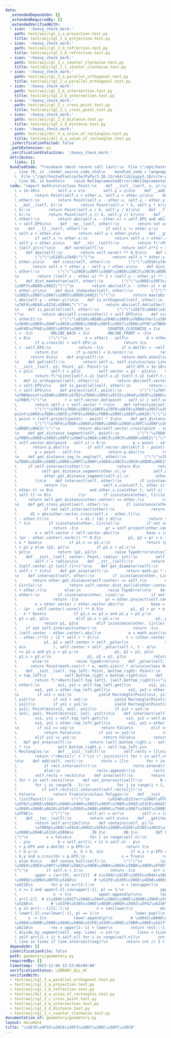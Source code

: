 ```yaml
---
data:
  _extendedDependsOn: []
  _extendedRequiredBy: []
  _extendedVerifiedWith:
  - icon: ':heavy_check_mark:'
    path: test/aoj/cgl_1_a_projection.test.py
    title: test/aoj/cgl_1_a_projection.test.py
  - icon: ':heavy_check_mark:'
    path: test/aoj/cgl_1_b_refrection.test.py
    title: test/aoj/cgl_1_b_refrection.test.py
  - icon: ':heavy_check_mark:'
    path: test/aoj/cgl_1_c_counter_clockwise.test.py
    title: test/aoj/cgl_1_c_counter_clockwise.test.py
  - icon: ':heavy_check_mark:'
    path: test/aoj/cgl_2_a_parallel_orthogonal.test.py
    title: test/aoj/cgl_2_a_parallel_orthogonal.test.py
  - icon: ':heavy_check_mark:'
    path: test/aoj/cgl_2_b_intersection.test.py
    title: test/aoj/cgl_2_b_intersection.test.py
  - icon: ':heavy_check_mark:'
    path: test/aoj/cgl_2_c_cross_point.test.py
    title: test/aoj/cgl_2_c_cross_point.test.py
  - icon: ':heavy_check_mark:'
    path: test/aoj/cgl_2_d_distance.test.py
    title: test/aoj/cgl_2_d_distance.test.py
  - icon: ':heavy_check_mark:'
    path: test/aoj/dsl_4_a_union_of_rectangles.test.py
    title: test/aoj/dsl_4_a_union_of_rectangles.test.py
  _isVerificationFailed: false
  _pathExtension: py
  _verificationStatusIcon: ':heavy_check_mark:'
  attributes:
    links: []
  bundledCode: "Traceback (most recent call last):\n  File \"/opt/hostedtoolcache/PyPy/3.10.13/x64/lib/pypy3.10/site-packages/onlinejudge_verify/documentation/build.py\"\
    , line 76, in _render_source_code_stat\n    bundled_code = language.bundle(\n\
    \  File \"/opt/hostedtoolcache/PyPy/3.10.13/x64/lib/pypy3.10/site-packages/onlinejudge_verify/languages/python.py\"\
    , line 96, in bundle\n    raise NotImplementedError\nNotImplementedError\n"
  code: "import math\n\n\nclass Point:\n    def __init__(self, x, y):\n        self.EPS\
    \ = 1e-10\n        self.x = x\n        self.y = y\n\n    def __add__(self, other):\n\
    \        return Point(self.x + other.x, self.y + other.y)\n\n    def __sub__(self,\
    \ other):\n        return Point(self.x - other.x, self.y - other.y)\n\n    def\
    \ __mul__(self, k):\n        return Point(self.x * k, self.y * k)\n\n    def __truediv__(self,\
    \ k):\n        return Point(self.x / k, self.y / k)\n\n    def __floordiv__(self,\
    \ k):\n        return Point(self.x // k, self.y // k)\n\n    def __eq__(self,\
    \ other):\n        return abs(self.x - other.x) < self.EPS and abs(self.y - other.y)\
    \ < self.EPS\n\n    def __ne__(self, other):\n        return not self.__eq__(other)\n\
    \n    def __lt__(self, other):\n        if self.x != other.x:\n            return\
    \ self.x < other.x\n        return self.y < other.y\n\n    def __gt__(self, other):\n\
    \        if self.x != other.x:\n            return self.x > other.x\n        return\
    \ self.y > other.y\n\n    def __str__(self):\n        return f\"<Point({self.x}\
    \ {self.y})>\"\n\n    def norm(self):\n        return self.x**2 + self.y**2\n\n\
    \    def abs(self):\n        return self.norm() ** 0.5\n\n    def dot(self, other):\n\
    \        \"\"\"\u5185\u7A4D\"\"\"\n        return self.x * other.x + self.y *\
    \ other.y\n\n    def cross(self, other):\n        \"\"\"\u5916\u7A4D\"\"\"\n \
    \       return self.x * other.y - self.y * other.x\n\n    def dist_euclid(self,\
    \ other):\n        \"\"\"\u30E6\u30FC\u30AF\u30EA\u30C3\u30C9\u8DDD\u96E2\"\"\"\
    \n        return ((self.x - other.x) ** 2 + (self.y - other.y) ** 2) ** 0.5\n\n\
    \    def dist_manhattan(self, other):\n        \"\"\"\u30DE\u30F3\u30CF\u30C3\u30BF\
    \u30F3\u8DDD\u96E2\"\"\"\n        return abs(self.x - other.x) + abs(self.y -\
    \ other.y)\n\n    def dist_chebyshev(self, other):\n        \"\"\"\u30C1\u30A7\
    \u30D3\u30B7\u30A7\u30D5\u8DDD\u96E2\"\"\"\n        return max(abs(self.x - other.x),\
    \ abs(self.y - other.y))\n\n    def is_orthogonal(self, other):\n        \"\"\"\
    \u76F4\u4EA4\u5224\u5B9A\"\"\"\n        return abs(self.dot(other)) < self.EPS\n\
    \n    def is_parallel(self, other):\n        \"\"\"\u5E73\u884C\u5224\u5B9A\"\"\
    \"\n        return abs(self.cross(other)) < self.EPS\n\n    def ccw(self, other1,\
    \ other2):\n        \"\"\"\u81EA\u8EAB\u304B\u3089\u70B9other1\u306B\u5411\u304B\
    \u3046\u30D9\u30AF\u30C8\u30EB\u306B\u5BFE\u3057\u3066\uFF0C\u70B9other2\u306E\
    \u4F4D\u7F6E\u3092\u8FD4\u3059.\n        COUNTER_CLOCKWISE = 1\n        CLOCKWISE\
    \ = -1\n        ONLINE_BACK = 2\n        ONLINE_FRONT = -2\n        ON_SEGMENT\
    \ = 0\n        \"\"\"\n        a = other1 - self\n        b = other2 - self\n\
    \        if a.cross(b) > self.EPS:\n            return 1\n        if a.cross(b)\
    \ < -self.EPS:\n            return -1\n        if a.dot(b) < -self.EPS:\n    \
    \        return 2\n        if a.norm() < b.norm():\n            return -2\n  \
    \      return 0\n\n    def arg(self):\n        return math.atan2(self.y, self.x)\n\
    \n    def get(self):\n        return self.x, self.y\n\n\nclass Line:\n    def\
    \ __init__(self, p1: Point, p2: Point):\n        self.EPS = 1e-10\n        self.s\
    \ = p1\n        self.t = p2\n        self.vector = p2 - p1\n\n    def __str__(self):\n\
    \        return f\"<Line({self.s.x} {self.s.y} {self.t.x} {self.t.y})>\"\n\n \
    \   def is_orthogonal(self, other):\n        return abs(self.vector.dot(other.vector))\
    \ < self.EPS\n\n    def is_parallel(self, other):\n        return abs(self.vector.cross(other.vector))\
    \ < self.EPS\n\n    def project(self, point):\n        \"\"\"\u76F4\u7DDA\u306B\
    \u70B9point\u304B\u3089\u5782\u7DDA\u3092\u5F15\u3044\u305F\u3068\u304D\u306E\u4EA4\
    \u70B9\"\"\"\n        r = self.vector.dot(point - self.s) / self.vector.norm()\n\
    \        return self.s + self.vector * r\n\n    def refrection(self, point):\n\
    \        \"\"\"\u76F4\u7DDA\u3092\u5BFE\u79F0\u8EF8\u3068\u3057\u3066\uFF0C\u70B9\
    point\u3068\u7DDA\u5BFE\u79F0\u306A\u70B9\u306E\u5EA7\u6A19\"\"\"\n        return\
    \ point + (self.project(point) - point) * 2\n\n    def get_distance(self, point):\n\
    \        \"\"\"\u76F4\u7DDA\u3068\u70B9\u306E\u30E6\u30FC\u30AF\u30EA\u30C3\u30C9\
    \u8DDD\u96E2\"\"\"\n        return abs(self.vector.cross(point - self.s) / self.vector.abs())\n\
    \n    def get_distance_segment(self, point):\n        \"\"\"\u7DDA\u5206\u3068\
    \u70B9\u306E\u30E6\u30FC\u30AF\u30EA\u30C3\u30C9\u8DDD\u96E2\"\"\"\n        if\
    \ self.vector.dot(point - self.s) < 0:\n            p = point - self.s\n     \
    \       return p.abs()\n        if self.vector.dot(self.t - point) < 0:\n    \
    \        p = point - self.t\n            return p.abs()\n        return self.get_distance(point)\n\
    \n    def get_distance_seg_to_seg(self, other):\n        \"\"\"\u7DDA\u5206\u3068\
    \u7DDA\u5206\u306E\u30E6\u30FC\u30AF\u30EA\u30C3\u30C9\u8DDD\u96E2\"\"\"\n   \
    \     if self.intersect(other):\n            return 0\n        return min(\n \
    \           self.get_distance_segment(other.s),\n            self.get_distance_segment(other.t),\n\
    \            other.get_distance_segment(self.s),\n            other.get_distance_segment(self.t),\n\
    \        )\n\n    def intersect(self, other):\n        if isinstance(other, Line):\n\
    \            return (\n                self.s.ccw(self.t, other.s) * self.s.ccw(self.t,\
    \ other.t) <= 0\n                and other.s.ccw(other.t, self.s) * other.s.ccw(other.t,\
    \ self.t) <= 0\n            )\n        if isinstance(other, Circle):\n       \
    \     return self.get_distance(other.center) <= other.r\n        raise TypeError\n\
    \n    def get_cross_point(self, other):\n        if isinstance(other, Line):\n\
    \            if not self.intersect(other):\n                return -1\n      \
    \      d1 = abs(other.vector.cross(self.s - other.t))\n            d2 = abs(other.vector.cross(self.t\
    \ - other.t))\n            t = d1 / (d1 + d2)\n            return self.s + (self.vector)\
    \ * t\n        if isinstance(other, Circle):\n            if not self.intersect(other):\n\
    \                return -1\n            pr = self.project(other.center)\n    \
    \        e = self.vector / self.vector.abs()\n            base = (other.r**2 -\
    \ (pr - other.center).norm()) ** 0.5\n            p1, p2 = pr + e * base, pr -\
    \ e * base\n            if p1.x == p2.x:\n                return (p1, p2) if p1.y\
    \ < p2.y else (p2, p1)\n            if p1.x < p2.x:\n                return (p1,\
    \ p2)\n            return (p2, p1)\n        raise TypeError\n\n\nclass Circle:\n\
    \    def __init__(self, center: Point, radius: int):\n        self.center = center\n\
    \        self.r = radius\n\n    def __str__(self):\n        return f\"<Circle({self.center.x}\
    \ {self.center.y} {self.r})>\"\n\n    def get_diameter(self):\n        return\
    \ self.r * 2\n\n    def get_area(self):\n        return math.pi * self.r * self.r\n\
    \n    def intersect(self, other):\n        if isinstance(other, Line):\n     \
    \       return other.get_distance(self.center) <= self.r\n        elif isinstance(other,\
    \ Circle):\n            return self.center.dist_euclid(other.center) <= (self.r\
    \ + other.r)\n        else:\n            raise TypeError\n\n    def get_cross_point(self,\
    \ other):\n        if isinstance(other, Line):\n            if not other.intersect(self):\n\
    \                return -1\n            pr = other.project(self.center)\n    \
    \        e = other.vector / other.vector.abs()\n            base = (self.r**2\
    \ - (pr - self.center).norm()) ** 0.5\n            p1, p2 = pr + e * base, pr\
    \ - e * base\n            if p1.x == p2.x and p1.y > p2.y:\n                p1,\
    \ p2 = p2, p1\n            elif p1.x > p2.x:\n                p1, p2 = p2, p1\n\
    \            return p1, p2\n        elif isinstance(other, Circle):\n        \
    \    if not self.intersect(other):\n                return -1\n            d =\
    \ (self.center - other.center).abs()\n            a = math.acos((self.r**2 + d**2\
    \ - other.r**2) / (2 * self.r * d))\n            t = (other.center - self.center).arg()\n\
    \            p1, p2 = self.center + self._polar(\n                self.r, t +\
    \ a\n            ), self.center + self._polar(self.r, t - a)\n            if p1.x\
    \ == p2.x and p1.y > p2.y:\n                p1, p2 = p2, p1\n            elif\
    \ p1.x > p2.x:\n                p1, p2 = p2, p1\n            return p1, p2\n \
    \       else:\n            raise TypeError\n\n    def _polar(self, a, r):\n  \
    \      return Point(math.cos(r) * a, math.sin(r) * a)\n\n\nclass Rectangle:\n\
    \    def __init__(self, top_left: Point, bottom_right: Point):\n        self.top_left\
    \ = top_left\n        self.bottom_right = bottom_right\n\n    def __str__(self):\n\
    \        return f\"<Rect({self.top_left}, {self.bottom_right})>\"\n\n    def sub(self,\
    \ other):\n        xs1, ys1 = self.top_left.get()\n        xs2, ys2 = self.bottom_right.get()\n\
    \        xo1, yo1 = other.top_left.get()\n        xo2, yo2 = other.bottom_right.get()\n\
    \n        if xs1 < xo1:\n            yield Rectangle(Point(xs1, ys1), Point(xo1,\
    \ ys2))\n        if xs2 > xo2:\n            yield Rectangle(Point(xo2, ys1), Point(xs2,\
    \ ys2))\n        if ys1 < yo1:\n            yield Rectangle(Point(max(xs1, xo1),\
    \ ys1), Point(min(xs2, xo2), yo1))\n        if ys2 > yo2:\n            yield Rectangle(Point(max(xs1,\
    \ xo1), yo2), Point(min(xs2, xo2), ys2))\n\n    def intersect(self, other):\n\
    \        xs1, ys1 = self.top_left.get()\n        xs2, ys2 = self.bottom_right.get()\n\
    \        xo1, yo1 = other.top_left.get()\n        xo2, yo2 = other.bottom_right.get()\n\
    \n        if xs1 >= xo2:\n            return False\n        elif xs2 <= xo1:\n\
    \            return False\n\n        if ys1 >= yo2:\n            return False\n\
    \        elif ys2 <= yo1:\n            return False\n        return True\n\n \
    \   def get_area(self):\n        return (self.bottom_right.x - self.top_left.x)\
    \ * (\n            self.bottom_right.y - self.top_left.y\n        )\n\n\nclass\
    \ Rectangles:\n    def __init__(self):\n        self.rects = []\n\n    def __str__(self):\n\
    \        return \"<Rects(\" + \"\\n \".join(str(r) for r in self.rects) + \")>\"\
    \n\n    def add(self, rect):\n        rects = []\n        for r in self.rects:\n\
    \            if rect.intersect(r):\n                rects.extend(r.sub(rect))\n\
    \            else:\n                rects.append(r)\n        rects.append(rect)\n\
    \        self.rects = rects\n\n    def area(self):\n        return sum(r.get_area()\
    \ for r in self.rects)\n\n    def not_intersect(self):\n        N = len(self.rects)\n\
    \        for i in range(N - 1):\n            for j in range(i + 1, N):\n     \
    \           if self.rects[i].intersect(self.rects[j]):\n                    return\
    \ False\n        return True\n\n\nclass Polygon:\n    def __init__(self, arr:\
    \ list[Point]):\n        \"\"\"\n        \u914D\u5217arr\u306F\uFF0C\u591A\u89D2\
    \u5F62\u306E\u96A3\u308A\u5408\u3063\u305F\u70B9\u3092\u53CD\u6642\u8A08\u56DE\
    \u308A\u306B\u8A2A\u554F\u3059\u308B\u9806\u756A\u3067\u3042\u308B\u3053\u3068\
    \uFF0E\n        \"\"\"\n        self.arr = arr\n        self.n = len(arr)\n\n\
    \    def __len__(self):\n        return self.n\n\n    def __getitem__(self, idx):\n\
    \        return self.arr[idx]\n\n    def contains(self, p):\n        \"\"\"\n\
    \        \u70B9p\u304C\u591A\u89D2\u5F62\u306B\u5185\u5305\u3055\u308C\u3066\u3044\
    \u308B\u304B\u5224\u5B9A\n        IN 2\n        ON 1\n        OUT 0\n        \"\
    \"\"\n        x = False\n        for i in range(self.n):\n            a = self.arr[i]\
    \ - p\n            b = self.arr[(i + 1) % self.n] - p\n            if abs(a.cross(b))\
    \ < p.EPS and a.dot(b) < p.EPS:\n                return 1\n            if a.y\
    \ > b.y:\n                a, b = b, a\n            if a.y < p.EPS and p.EPS <\
    \ b.y and a.cross(b) > p.EPS:\n                x = True\n        return 2 if x\
    \ else 0\n\n    def convex_hull(self):\n        \"\"\"\n        \u30A2\u30F3\u30C9\
    \u30EA\u30E5\u30FC\u306E\u30A2\u30EB\u30B4\u30EA\u30BA\u30E0\uFF0E\n        \"\
    \"\"\n        if self.n < 3:\n            return -1\n        arr = sorted(self.arr)\n\
    \        upper = [arr[0], arr[1]]  # x\u304C\u5C0F\u3055\u3044\u3082\u306E\u304B\
    \u30892\u3064\u8FFD\u52A0\n        # \u51F8\u5305\u306E\u4E0A\u90E8\u3092\u5F62\
    \u6210\n        for p in arr[2:]:\n            n = len(upper)\n            while\
    \ n >= 2 and upper[-2].ccw(upper[-1], p) == 1:\n                upper.pop()\n\
    \                n -= 1\n            upper.append(p)\n\n        lower = [arr[-1],\
    \ arr[-2]]  # x\u304C\u5927\u304D\u3044\u3082\u306E\u304B\u3089\uFF12\u3064\u8FFD\
    \u52A0\n        # \u51F8\u5305\u306E\u4E0B\u90E8\u3092\u5F62\u6210\n        for\
    \ p in arr[::-1][2::]:\n            n = len(lower)\n            while n >= 2 and\
    \ lower[-2].ccw(lower[-1], p) == 1:\n                lower.pop()\n           \
    \     n -= 1\n            lower.append(p)\n        # \u6642\u8A08\u56DE\u308A\u306B\
    \u306A\u308B\u3088\u3046\u306B\u51F8\u5305\u306E\u70B9\u306E\u5217\u3092\u5F62\
    \u6210\n        res = upper[1:-1] + lower\n        return res[::-1]\n\n    def\
    \ divide_by_segment(self, seg: Line) -> int:\n        lines = [Line(self.arr[i],\
    \ self.arr[(i + 1) % self.n]) for i in range(self.n)]\n        cnt = sum(1 for\
    \ line in lines if line.intersect(seg))\n        return cnt // 2 + 1\n"
  dependsOn: []
  isVerificationFile: false
  path: geometory/geometory.py
  requiredBy: []
  timestamp: '2023-12-04 22:53:06+09:00'
  verificationStatus: LIBRARY_ALL_AC
  verifiedWith:
  - test/aoj/cgl_2_a_parallel_orthogonal.test.py
  - test/aoj/cgl_1_a_projection.test.py
  - test/aoj/cgl_1_b_refrection.test.py
  - test/aoj/dsl_4_a_union_of_rectangles.test.py
  - test/aoj/cgl_2_c_cross_point.test.py
  - test/aoj/cgl_2_b_intersection.test.py
  - test/aoj/cgl_2_d_distance.test.py
  - test/aoj/cgl_1_c_counter_clockwise.test.py
documentation_of: geometory/geometory.py
layout: document
title: "\u5E7E\u4F55\u30C6\u30F3\u30D7\u30EC\u30FC\u30C8"
---
```

